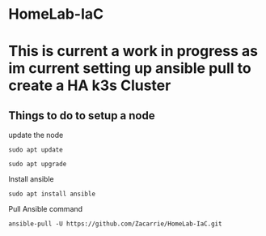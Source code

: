 # HomeLab-IaC
# This is current a work in progress as im current setting up ansible pull to create a HA k3s Cluster

## Things to do to setup a node
update the node
```
sudo apt update
```
```
sudo apt upgrade
```

Install ansible
```
sudo apt install ansible
```

Pull Ansible command
```
ansible-pull -U https://github.com/Zacarrie/HomeLab-IaC.git
```